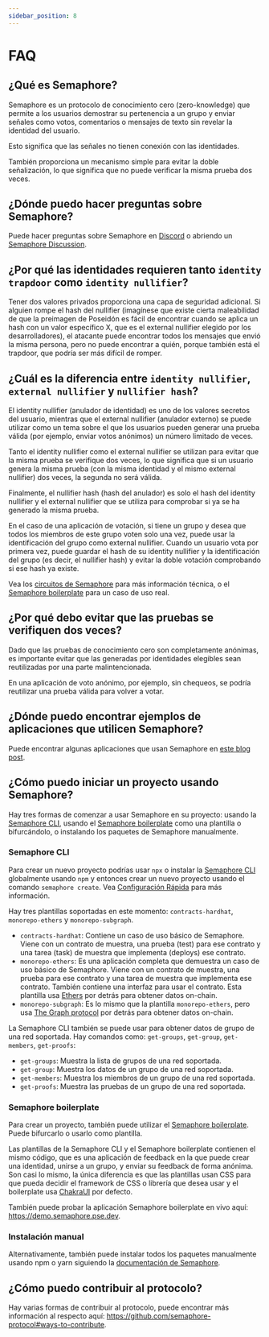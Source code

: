 ```yaml
---
sidebar_position: 8
---
```


# FAQ

## ¿Qué es Semaphore?

Semaphore es un protocolo de conocimiento cero (zero-knowledge) que permite a los usuarios demostrar su pertenencia a un grupo y enviar señales como votos, comentarios o mensajes de texto sin revelar la identidad del usuario.

Esto significa que las señales no tienen conexión con las identidades.

También proporciona un mecanismo simple para evitar la doble señalización, lo que significa que no puede verificar la misma prueba dos veces.

## ¿Dónde puedo hacer preguntas sobre Semaphore?

Puede hacer preguntas sobre Semaphore en [Discord](https://semaphore.pse.dev/discord) o abriendo un [Semaphore Discussion](https://github.com/semaphore-protocol/semaphore/discussions).

## ¿Por qué las identidades requieren tanto `identity trapdoor` como `identity nullifier`?

Tener dos valores privados proporciona una capa de seguridad adicional. Si alguien rompe el hash del nullifier (imagínese que existe cierta maleabilidad de que la preimagen de Poseidón es fácil de encontrar cuando se aplica un hash con un valor específico X, que es el external nullifier elegido por los desarrolladores), el atacante puede encontrar todos los mensajes que envió la misma persona, pero no puede encontrar a quién, porque también está el trapdoor, que podría ser más difícil de romper.

## ¿Cuál es la diferencia entre `identity nullifier`, `external nullifier` y `nullifier hash`?

El identity nullifier (anulador de identidad) es uno de los valores secretos del usuario, mientras que el external nullifier (anulador externo) se puede utilizar como un tema sobre el que los usuarios pueden generar una prueba válida (por ejemplo, enviar votos anónimos) un número limitado de veces.

Tanto el identity nullifier como el external nullifier se utilizan para evitar que la misma prueba se verifique dos veces, lo que significa que si un usuario genera la misma prueba (con la misma identidad y el mismo external nullifier) dos veces, la segunda no será válida.

Finalmente, el nullifier hash (hash del anulador) es solo el hash del identity nullifier y el external nullifier que se utiliza para comprobar si ya se ha generado la misma prueba.

En el caso de una aplicación de votación, si tiene un grupo y desea que todos los miembros de este grupo voten solo una vez, puede usar la identificación del grupo como external nullifier. Cuando un usuario vota por primera vez, puede guardar el hash de su identity nullifier y la identificación del grupo (es decir, el nullifier hash) y evitar la doble votación comprobando si ese hash ya existe.

Vea los [circuitos de Semaphore](https://semaphore.pse.dev/docs/technical-reference/circuits) para más información técnica, o el [Semaphore boilerplate](https://github.com/semaphore-protocol/boilerplate) para un caso de uso real.

## ¿Por qué debo evitar que las pruebas se verifiquen dos veces?

Dado que las pruebas de conocimiento cero son completamente anónimas, es importante evitar que las generadas por identidades elegibles sean reutilizadas por una parte malintencionada.

En una aplicación de voto anónimo, por ejemplo, sin chequeos, se podría reutilizar una prueba válida para volver a votar.

## ¿Dónde puedo encontrar ejemplos de aplicaciones que utilicen Semaphore?

Puede encontrar algunas aplicaciones que usan Semaphore en [este blog post](https://mirror.xyz/privacy-scaling-explorations.eth/Yi4muh-vzDZmIqJIcM9Mawu2e7jw8MRnwxvhFcyfns8).

## ¿Cómo puedo iniciar un proyecto usando Semaphore?

Hay tres formas de comenzar a usar Semaphore en su proyecto: usando la [Semaphore CLI](https://github.com/semaphore-protocol/semaphore/tree/main/packages/cli), usando el [Semaphore boilerplate](https://github.com/semaphore-protocol/boilerplate) como una plantilla o bifurcándolo, o instalando los paquetes de Semaphore manualmente.

### Semaphore CLI

Para crear un nuevo proyecto podrías usar `npx` o instalar la [Semaphore CLI](https://github.com/semaphore-protocol/semaphore/tree/main/packages/cli) globalmente usando `npm` y entonces crear un nuevo proyecto usando el comando `semaphore create`. Vea [Configuración Rápida](https://semaphore.pse.dev/docs/quick-setup) para más información.

Hay tres plantillas soportadas en este momento: `contracts-hardhat`, `monorepo-ethers` y `monorepo-subgraph`.

-   `contracts-hardhat`: Contiene un caso de uso básico de Semaphore. Viene con un contrato de muestra, una prueba (test) para ese contrato y una tarea (task) de muestra que implementa (deploys) ese contrato.
-   `monorepo-ethers`: Es una aplicación completa que demuestra un caso de uso básico de Semaphore. Viene con un contrato de muestra, una prueba para ese contrato y una tarea de muestra que implementa ese contrato. También contiene una interfaz para usar el contrato. Esta plantilla usa [Ethers](https://github.com/ethers-io/ethers.js/) por detrás para obtener datos on-chain.
-   `monorepo-subgraph`: Es lo mismo que la plantilla `monorepo-ethers`, pero usa [The Graph protocol](https://thegraph.com/) por detrás para obtener datos on-chain.

La Semaphore CLI también se puede usar para obtener datos de grupo de una red soportada. Hay comandos como: `get-groups`, `get-group`, `get-members`, `get-proofs`:

-   `get-groups`: Muestra la lista de grupos de una red soportada.
-   `get-group`: Muestra los datos de un grupo de una red soportada.
-   `get-members`: Muestra los miembros de un grupo de una red soportada.
-   `get-proofs`: Muestra las pruebas de un grupo de una red soportada.

### Semaphore boilerplate

Para crear un proyecto, también puede utilizar el [Semaphore boilerplate](https://github.com/semaphore-protocol/boilerplate). Puede bifurcarlo o usarlo como plantilla.

Las plantillas de la Semaphore CLI y el Semaphore boilerplate contienen el mismo código, que es una aplicación de feedback en la que puede crear una identidad, unirse a un grupo, y enviar su feedback de forma anónima. Son casi lo mismo, la única diferencia es que las plantillas usan CSS para que pueda decidir el framework de CSS o librería que desea usar y el boilerplate usa [ChakraUI](https://chakra-ui.com/) por defecto.

También puede probar la aplicación Semaphore boilerplate en vivo aquí: https://demo.semaphore.pse.dev.

### Instalación manual

Alternativamente, también puede instalar todos los paquetes manualmente usando npm o yarn siguiendo la [documentación de Semaphore](https://semaphore.pse.dev/docs/introduction).

## ¿Cómo puedo contribuir al protocolo?

Hay varias formas de contribuir al protocolo, puede encontrar más información al respecto aquí: https://github.com/semaphore-protocol#ways-to-contribute.
